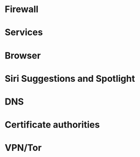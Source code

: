 # Firewall

# Services

# Browser

# Siri Suggestions and Spotlight

# DNS

# Certificate authorities

# VPN/Tor
